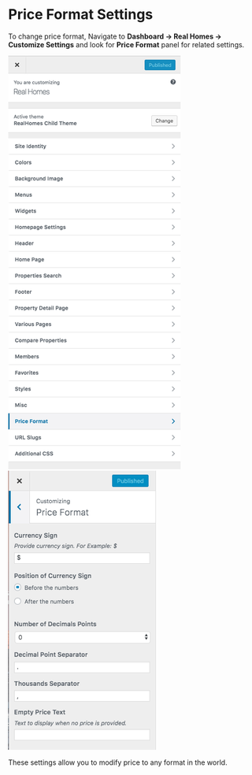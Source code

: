 # Price Format Settings

To change price format, Navigate to **Dashboard → Real Homes → Customize Settings** and look for **Price Format** panel for related settings.

![Real Homes Documentation](images/other-features/price-format.png)  ![Real Homes Documentation](images/other-features/price-format-settings.png)

These settings allow you to modify price to any format in the world.